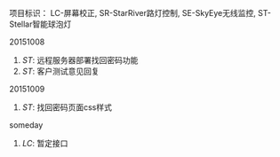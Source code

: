 项目标识： LC-屏幕校正, SR-StarRiver路灯控制, SE-SkyEye无线监控, ST-Stellar智能球泡灯

20151008

1. *ST*: 远程服务器部署找回密码功能
2. *ST*: 客户测试意见回复

20151009

1. *ST*: 找回密码页面css样式

someday

1. *LC*: 暂定接口


[//]: # (comment)
